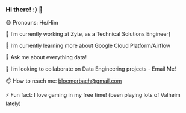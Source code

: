 ### Hi there! :) 👋

😄 Pronouns: He/Him

🔭 I’m currently working at Zyte, as a Technical Solutions Engineer]

🌱 I’m currently learning more about Google Cloud Platform/Airflow

💬 Ask me about everything data!

👯 I’m looking to collaborate on Data Engineering projects - Email Me!

📫 How to reach me: bloemerbach@gmail.com

⚡ Fun fact: I love gaming in my free time! (been playing lots of Valheim lately)

<!--
**edneibach/edneibach** is a ✨ _special_ ✨ repository because its `README.md` (this file) appears on your GitHub profile.

Here are some ideas to get you started:

- 🤔 I’m looking for help with ...
-->
